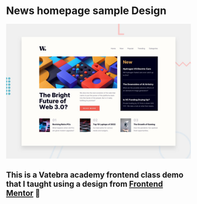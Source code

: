 # News homepage sample Design

![Design preview for the News homepage coding challenge](./design/desktop-preview.jpg)

## This is a Vatebra academy frontend class demo that I taught using a design from [Frontend Mentor](https://www.frontendmentor.io) 👋


